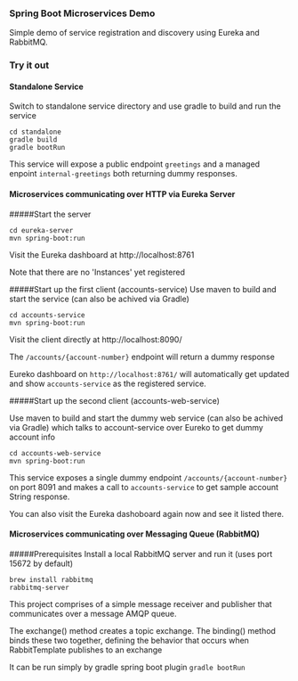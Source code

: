 ### Spring Boot Microservices Demo

Simple demo of service registration and discovery using Eureka and RabbitMQ.



### Try it out

#### Standalone Service

Switch to standalone service directory and use gradle to build and run the service

```
cd standalone
gradle build
gradle bootRun
```

This service will expose a public endpoint `greetings` and a managed enpoint `internal-greetings` both returning dummy responses.

#### Microservices communicating over HTTP via Eureka Server

#####Start the server

```
cd eureka-server
mvn spring-boot:run
```

Visit the Eureka dashboard at http://localhost:8761

Note that there are no 'Instances' yet registered



#####Start up the first client (accounts-service)
Use maven to build and start the service (can also be achived via Gradle)

```
cd accounts-service
mvn spring-boot:run
```

Visit the client directly at http://localhost:8090/

The `/accounts/{account-number}` endpoint will return a dummy response


Eureko dashboard on `http://localhost:8761/` will automatically get updated and show 
`accounts-service` as the registered service. 

#####Start up the second client (accounts-web-service)

Use maven to build and start the dummy web service (can also be achived via Gradle)
which talks to account-service over Eureko to get dummy account info 

```
cd accounts-web-service
mvn spring-boot:run
```
This service exposes a single dummy endpoint `/accounts/{account-number}` on port 8091
and makes a call to `accounts-service` to get sample account String response.

You can also visit the Eureka dashoboard again now and see it listed there.


#### Microservices communicating over Messaging Queue (RabbitMQ)

#####Prerequisites
Install a local RabbitMQ server and run it (uses port 15672 by default)

```$xslt
brew install rabbitmq
rabbitmq-server
```

This project comprises of a simple message receiver and publisher that communicates over a message AMQP queue.

The exchange() method creates a topic exchange. The binding() method binds these two together, defining the behavior that occurs when RabbitTemplate publishes to an exchange

It can be run simply by gradle spring boot plugin `gradle bootRun`


